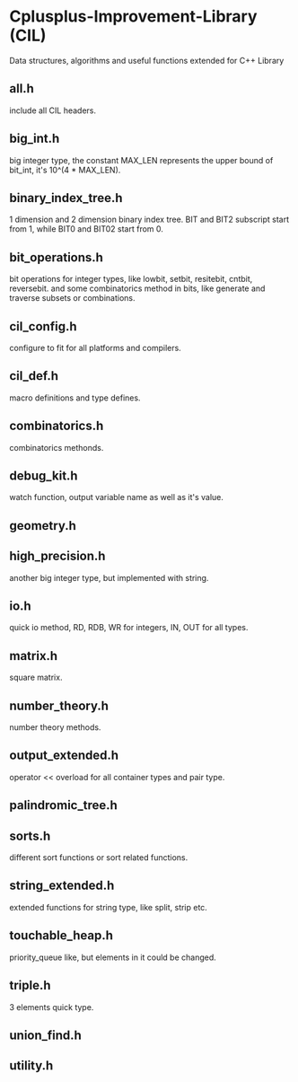 # Cplusplus-Improvement-Library (CIL)
Data structures, algorithms and useful functions extended for C++ Library

## all.h
include all CIL headers.

## big_int.h
big integer type, the constant MAX_LEN represents the upper bound of bit_int, it's 10^(4 * MAX_LEN).

## binary_index_tree.h
1 dimension and 2 dimension binary index tree. BIT and BIT2 subscript start from 1, while BIT0 and BIT02 start from 0.

## bit_operations.h
bit operations for integer types, like lowbit, setbit, resitebit, cntbit, reversebit. 
and some combinatorics method in bits, like generate and traverse subsets or combinations.

## cil_config.h
configure to fit for all platforms and compilers.

## cil_def.h
macro definitions and type defines.

## combinatorics.h
combinatorics methonds.

## debug_kit.h
watch function, output variable name as well as it's value.

## geometry.h

## high_precision.h
another big integer type, but implemented with string.

## io.h
quick io method, RD, RDB, WR for integers, IN, OUT for all types.

## matrix.h
square matrix.

## number_theory.h
number theory methods.

## output_extended.h
operator << overload for all container types and pair type.

## palindromic_tree.h

## sorts.h
different sort functions or sort related functions.

## string_extended.h
extended functions for string type, like split, strip etc.

## touchable_heap.h
priority_queue like, but elements in it could be changed.

## triple.h
3 elements quick type.

## union_find.h

## utility.h
